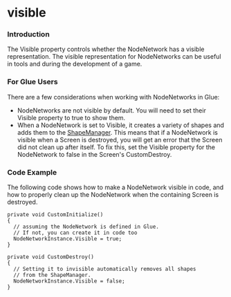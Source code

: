 # visible

### Introduction

The Visible property controls whether the NodeNetwork has a visible representation. The visible representation for NodeNetworks can be useful in tools and during the development of a game.

### For Glue Users

There are a few considerations when working with NodeNetworks in Glue:

* NodeNetworks are not visible by default. You will need to set their Visible property to true to show them.
* When a NodeNetwork is set to Visible, it creates a variety of shapes and adds them to the [ShapeManager](../../../../../../frb/docs/index.php). This means that if a NodeNetwork is visible when a Screen is destroyed, you will get an error that the Screen did not clean up after itself. To fix this, set the Visible property for the NodeNetwork to false in the Screen's CustomDestroy.

### Code Example

The following code shows how to make a NodeNetwork visible in code, and how to properly clean up the NodeNetwork when the containing Screen is destroyed.

```lang:c#
private void CustomInitialize()
{
  // assuming the NodeNetwork is defined in Glue.
  // If not, you can create it in code too
  NodeNetworkInstance.Visible = true;
}

private void CustomDestroy()
{
  // Setting it to invisible automatically removes all shapes
  // from the ShapeManager.
  NodeNetworkInstance.Visible = false;
}
```

&#x20;
